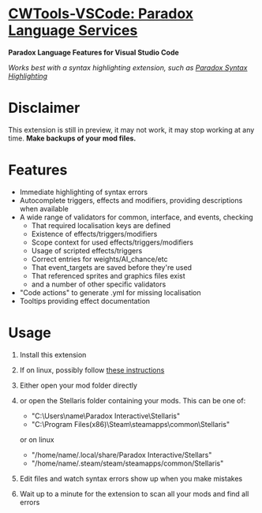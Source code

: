# [CWTools-VSCode: Paradox Language Services](https://marketplace.visualstudio.com/items/tboby.cwtools-vscode)
**Paradox Language Features for Visual Studio Code**

*Works best with a syntax highlighting extension, such as [Paradox Syntax Highlighting](https://marketplace.visualstudio.com/items?itemName=tboby.paradox-syntax)*
# Disclaimer
This extension is still in preview, it may not work, it may stop working at any time.
**Make backups of your mod files.**
# Features
* Immediate highlighting of syntax errors
* Autocomplete triggers, effects and modifiers, providing descriptions when available
* A wide range of validators for common, interface, and events, checking
    * That required localisation keys are defined
    * Existence of effects/triggers/modifiers
    * Scope context for used effects/triggers/modifiers
    * Usage of scripted effects/triggers
    * Correct entries for weights/AI_chance/etc
    * That event\_targets are saved before they're used
    * That referenced sprites and graphics files exist
    * and a number of other specific validators
* "Code actions" to generate .yml for missing localisation
* Tooltips providing effect documentation

# Usage
1. Install this extension
2. If on linux, possibly follow [these instructions](https://code.visualstudio.com/docs/setup/linux#_error-enospc)
3. Either open your mod folder directly
3. or open the Stellaris folder containing your mods. This can be one of:
    * "C:\Users\name\Paradox Interactive\Stellaris"
    * "C:\Program Files(x86)\Steam\steamapps\common\Stellaris"

    or on linux
    * "/home/name/.local/share/Paradox Interactive/Stellars"
    * "/home/name/.steam/steam/steamapps/common/Stellaris"
4. Edit files and watch syntax errors show up when you make mistakes
5. Wait up to a minute for the extension to scan all your mods and find all errors

